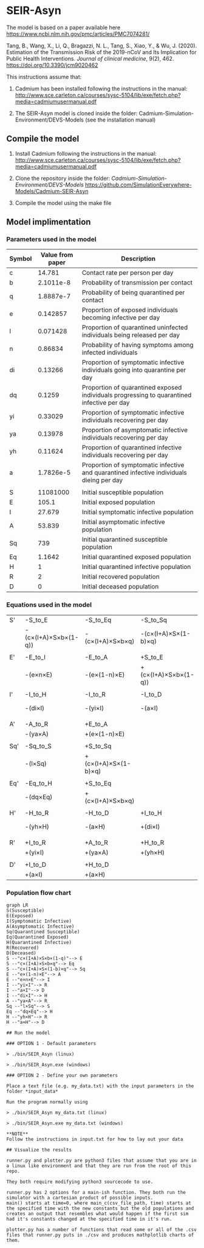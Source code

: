 # SEIR-Asyn

The model is based on a paper available here https://www.ncbi.nlm.nih.gov/pmc/articles/PMC7074281/

Tang, B., Wang, X., Li, Q., Bragazzi, N. L., Tang, S., Xiao, Y., & Wu, J. (2020). <br>
Estimation of the Transmission Risk of the 2019-nCoV and Its Implication for <br>
Public Health Interventions. *Journal of clinical medicine*, 9(2), 462. https://doi.org/10.3390/jcm9020462 <br>

This instructions assume that:

1. Cadmium has been installed following the instructions in the manual:
http://www.sce.carleton.ca/courses/sysc-5104/lib/exe/fetch.php?media=cadmiumusermanual.pdf

2. The SEIR-Asyn model is cloned inside the folder: Cadmium-Simulation-Environment/DEVS-Models
(see the installation manual)

## Compile the model

1. Install Cadmium following the instructions in the manual:
http://www.sce.carleton.ca/courses/sysc-5104/lib/exe/fetch.php?media=cadmiumusermanual.pdf

2. Clone the repository inside the folder: *Cadmium-Simulation-Environment/DEVS-Models*
https://github.com/SimulationEverywhere-Models/Cadmium-SEIR-Asyn

3. Compile the model using the make file

## Model implimentation
### Parameters used in the model

| Symbol | Value from paper | Description  |
|--------|------------------|--------------|
| c      | 14.781           | Contact rate per person per day |
| b      | 2.1011e-8        | Probability of transmission per contact |
| q      | 1.8887e-7        | Probability of being quarantined per contact |
| e      | 0.142857         | Proportion of exposed individuals becoming infective per day |
| l      | 0.071428         | Proportion of quarantined uninfected individuals being released per day |
| n      | 0.86834          | Probability of having symptoms among infected individuals |
| di     | 0.13266          | Proportion of symptomatic infective individuals going into quarantine per day |
| dq     | 0.1259           | Proportion of quarantined exposed individuals progressing to quarantined infective per day |
| yi     | 0.33029          | Proportion of symptomatic infective individuals recovering per day |
| ya     | 0.13978          | Proportion of asymptomatic infective individuals recovering per day |
| yh     | 0.11624          | Proportion of quarantined infective individuals recovering per day |
| a      | 1.7826e-5        | Proportion of symptomatic infective and quarantined infective individuals dieing per day |
|   |
| S      | 11081000         | Initial susceptible population |
| E      | 105.1            | Initial exposed population |
| I      | 27.679           | Initial symptomatic infective population |
| A      | 53.839           | Initial asymptomatic infective population |
| Sq     | 739              | Initial quarantined susceptible population |
| Eq     | 1.1642           | Initial quarantined exposed population |
| H      | 1                | Initial quarantined infective population |
| R      | 2                | Initial recovered population |
| D      | 0                | Initial deceased population |

### Equations used in the model

|     |                      |                      |                      |          |
|-----|----------------------|----------------------|----------------------|----------|
| S'  | -S_to_E              | -S_to_Eq             | -S_to_Sq             | +Sq_to_S |
|     | -(c×(I+A)×S×b×(1-q)) | -(c×(I+A)×S×b×q)     | -(c×(I+A)×S×(1-b)×q) | +(l×Sq)  |
|     |                      |                      |                      |          |
| E'  | -E_to_I              | -E_to_A              | +S_to_E              |          |
|     | -(e×n×E)             | -(e×(1-n)×E)         | +(c×(I+A)×S×b×(1-q)) |          |
|     |                      |                      |                      |          |
| I'  | -I_to_H              | -I_to_R              | -I_to_D              | +E_to_I  |
|     | -(di×I)              | -(yi×I)              | -(a×I)               | +(e×n×E) |
|     |                      |                      |                      |          |
| A'  | -A_to_R              | +E_to_A              |                      |          |
|     | -(ya×A)              | +(e×(1-n)×E)         |                      |          |
|     |                      |                      |                      |          |
| Sq' |  -Sq_to_S            | +S_to_Sq             |                      |          |
|     | -(l×Sq)              | +(c×(I+A)×S×(1-b)×q) |                      |          |
|     |                      |                      |                      |          |
| Eq' | -Eq_to_H             | +S_to_Eq             |                      |          |
|     | -(dq×Eq)             | +(c×(I+A)×S×b×q)     |                      |          |
|     |                      |                      |                      |          |
| H'  | -H_to_R              | -H_to_D              | +I_to_H              | +Eq_to_H |
|     | -(yh×H)              | -(a×H)               | +(di×I)              | +(dq×Eq) |
|     |                      |                      |                      |          |
| R'  | +I_to_R              | +A_to_R              | +H_to_R              |          |
|     | +(yi×I)              | +(ya×A)              | +(yh×H)              |          |
|     |                      |                      |                      |          |
| D'  | +I_to_D              | +H_to_D              |                      |          |
|     | +(a×I)               | +(a×H)               |                      |          |


### Population flow chart

```mermaid
graph LR
S(Susceptible)
E(Exposed)
I(Symptomatic Infective)
A(Asymptomatic Infective)
Sq(Quarantined Susceptible)
Eq(Quarantined Exposed)
H(Quarantined Infective)
R(Recovered)
D(Deceased)
S --"c×(I+A)×S×b×(1-q)"--> E
S --"c×(I+A)×S×b×q"--> Eq
S --"c×(I+A)×S×(1-b)×q"--> Sq
E --"e×(1-n)×E"--> A
E --"e×n×E"--> I
I --"yi×I"--> R
I --"a×I"--> D
I --"di×I"--> H
A --"ya×A"--> R
Sq --"l×Sq"--> S
Eq --"dq×Eq"--> H
H --"yh×H"--> R
H --"a×H"--> D

## Run the model

### OPTION 1 - Default parameters

> ./bin/SEIR_Asyn (linux)

> ./bin/SEIR_Asyn.exe (windows)

### OPTION 2 - Define your own parameters

Place a text file (e.g. my_data.txt) with the input parameters in the folder *input_data*

Run the program normally using

> ./bin/SEIR_Asyn my_data.txt (linux)

> ./bin/SEIR_Asyn.exe my_data.txt (windows)

**NOTE**
Follow the instructions in input.txt for how to lay out your data

## Visualize the results

runner.py and plotter.py are python3 files that assume that you are in a linux like environment and that they are run from the root of this repo.

They both require modifying python3 sourcecode to use.

runner.py has 2 options for a main-ish function. They both run the simulator with a cartesian product of possible inputs.
main() starts at time=0, where main_c(csv_file_path, time) starts at the specified time with the new constants but the old populations and creates an output that resembles what would happen if the first sim had it's constants changed at the specified time in it's run.

plotter.py has a number of functions that read some or all of the .csv files that runner.py puts in ./csv and produces mathplotlib charts of them.
